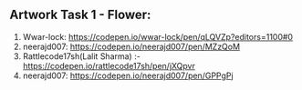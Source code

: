 
## Artwork Task 1 - Flower: 
1. Wwar-lock: https://codepen.io/wwar-lock/pen/qLQVZp?editors=1100#0
2. neerajd007: https://codepen.io/neerajd007/pen/MZzQoM
3. Rattlecode17sh(Lalit Sharma) :- https://codepen.io/rattlecode17sh/pen/jXQpvr
4. neerajd007: https://codepen.io/neerajd007/pen/GPPgPj